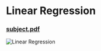 # Linear Regression
### [subject.pdf](https://github.com/merumu/linear_regression/files/5083707/subject.pdf)
![Linear Regression](https://user-images.githubusercontent.com/23258218/90387507-9350b180-e086-11ea-8018-60320c7305eb.png)
